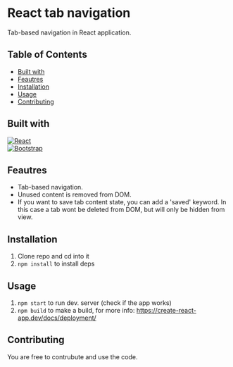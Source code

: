 # React tab navigation

Tab-based navigation in React application.

## Table of Contents

- [Built with](#built-with)
- [Feautres](#feautres)
- [Installation](#installation)
- [Usage](#usage)
- [Contributing](#contributing)

## Built with

  [![React](https://img.shields.io/badge/React-React-blue?logo=react)](https://reactjs.org)<br/>
  [![Bootstrap](https://img.shields.io/badge/Bootstrap-Bootstrap-blue?logo=bootstrap)](https://getbootstrap.com)

## Feautres

* Tab-based navigation.
* Unused content is removed from DOM.
* If you want to save tab content state, you can add a 'saved' keyword. In this case a tab wont be deleted from DOM, but will only be hidden from view.

## Installation

1. Clone repo and cd into it
2. `npm install` to install deps

## Usage

1. `npm start` to run dev. server (check if the app works)
2. `npm build` to make a build, for more info: https://create-react-app.dev/docs/deployment/

## Contributing

You are free to contrubute and use the code.